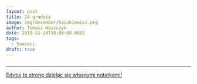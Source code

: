 ```yaml
---
layout: post
title: 14 grudnia
image: img/december/kozakiewicz.png
author: Tomasz Waszczyk
date: 2018-12-14T10:00:00.000Z
tags:
  - Sowieci
draft: true
---
```


### 

---

<a href="https://github.com/TomaszWaszczyk/historia.waszczyk.com/edit/master/src/content/december-14.md" target="_blank">Edytuj tę stronę dzieląc się własnymi notatkami!</a>
